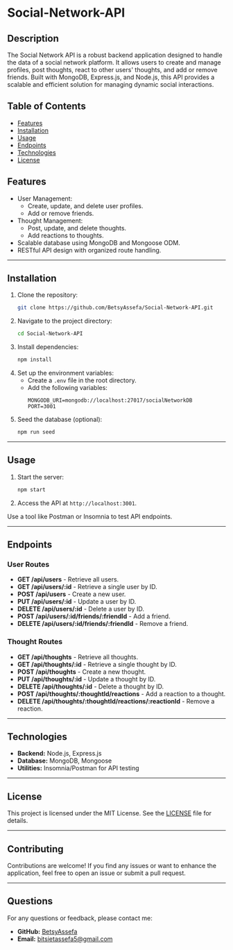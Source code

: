 # Social-Network-API

## Description
The Social Network API is a robust backend application designed to handle the data of a social network platform. It allows users to create and manage profiles, post thoughts, react to other users' thoughts, and add or remove friends. Built with MongoDB, Express.js, and Node.js, this API provides a scalable and efficient solution for managing dynamic social interactions.

## Table of Contents
- [Features](#features)
- [Installation](#installation)
- [Usage](#usage)
- [Endpoints](#endpoints)
- [Technologies](#technologies)
- [License](#license)



## Features
- User Management:
  - Create, update, and delete user profiles.
  - Add or remove friends.
- Thought Management:
  - Post, update, and delete thoughts.
  - Add reactions to thoughts.
- Scalable database using MongoDB and Mongoose ODM.
- RESTful API design with organized route handling.

---

## Installation
1. Clone the repository:
   ```bash
   git clone https://github.com/BetsyAssefa/Social-Network-API.git
   ```
2. Navigate to the project directory:
   ```bash
   cd Social-Network-API
   ```
3. Install dependencies:
   ```bash
   npm install
   ```
4. Set up the environment variables:
   - Create a `.env` file in the root directory.
   - Add the following variables:
     ```env
     MONGODB_URI=mongodb://localhost:27017/socialNetworkDB
     PORT=3001
     ```
5. Seed the database (optional):
   ```bash
   npm run seed
   ```

---

## Usage
1. Start the server:
   ```bash
   npm start
   ```
2. Access the API at `http://localhost:3001`.

Use a tool like Postman or Insomnia to test API endpoints.

---

## Endpoints
### User Routes
- **GET /api/users** - Retrieve all users.
- **GET /api/users/:id** - Retrieve a single user by ID.
- **POST /api/users** - Create a new user.
- **PUT /api/users/:id** - Update a user by ID.
- **DELETE /api/users/:id** - Delete a user by ID.
- **POST /api/users/:id/friends/:friendId** - Add a friend.
- **DELETE /api/users/:id/friends/:friendId** - Remove a friend.

### Thought Routes
- **GET /api/thoughts** - Retrieve all thoughts.
- **GET /api/thoughts/:id** - Retrieve a single thought by ID.
- **POST /api/thoughts** - Create a new thought.
- **PUT /api/thoughts/:id** - Update a thought by ID.
- **DELETE /api/thoughts/:id** - Delete a thought by ID.
- **POST /api/thoughts/:thoughtId/reactions** - Add a reaction to a thought.
- **DELETE /api/thoughts/:thoughtId/reactions/:reactionId** - Remove a reaction.

---

## Technologies
- **Backend:** Node.js, Express.js
- **Database:** MongoDB, Mongoose
- **Utilities:** Insomnia/Postman for API testing

---

## License
This project is licensed under the MIT License. See the [LICENSE](LICENSE) file for details.

---

## Contributing
Contributions are welcome! If you find any issues or want to enhance the application, feel free to open an issue or submit a pull request.

---

## Questions
For any questions or feedback, please contact me:
- **GitHub:** [BetsyAssefa](https://github.com/BetsyAssefa)
- **Email:** bitsietassefa5@gmail.com

